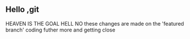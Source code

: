 
## Hello ,git
HEAVEN IS THE GOAL
HELL NO
these changes are made on the 'featured branch'
coding futher more 
and getting close

